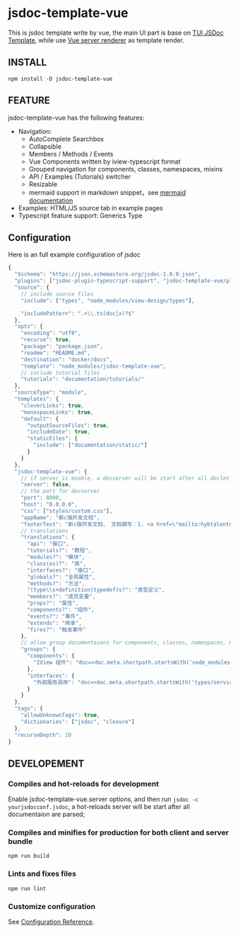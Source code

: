 # jsdoc-template-vue

This is jsdoc template write by vue, the main UI part is base on [TUI JSDoc Template](https://www.npmjs.com/package/tui-jsdoc-template), while use [Vue server renderer](https://www.npmjs.com/package/vue-server-render)
as template render.

## INSTALL

```shell
npm install -D jsdoc-template-vue
```

## FEATURE

jsdoc-template-vue has the following features:

- Navigation:
  - AutoComplete Searchbox
  - Collapsible
  - Members / Methods / Events
  - Vue Components written by iview-typescript format
  - Grouped navigation for components, classes, namespaces, mixins
  - API / Examples (Tutorials) switcher
  - Resizable
  - mermaid support in markdown snippet，see [mermaid documentation](https://mermaid-js.github.io/mermaid/#/)
- Examples: HTML/JS source tab in example pages
- Typescript feature support: Generics Type

## Configuration

Here is an full example configuration of jsdoc

```js
{
  "$schema": "https://json.schemastore.org/jsdoc-1.0.0.json",
  "plugins": ["jsdoc-plugin-typescript-support", "jsdoc-template-vue/plugins/vue", "plugins/markdown", "plugins/summarize"],
  "source": {
    // include source files
    "include": ["types", "node_modules/view-design/types"],

    "includePattern": ".+\\.ts(doc|x)?$"
  },
  "opts": {
    "encoding": "utf8",
    "recurse": true,
    "package": "package.json",
    "readme": "README.md",
    "destination": "docker/docs",
    "template": "node_modules/jsdoc-template-vue",
    // include tutorial files
    "tutorials": "documentation/tutorials/"
  },
  "sourceType": "module",
  "templates": {
    "cleverLinks": true,
    "monospaceLinks": true,
    "default": {
      "outputSourceFiles": true,
      "includeDate": true,
      "staticFiles": {
        "include": ["documentation/static/"]
      }
    }
  },
  "jsdoc-template-vue": {
    // if server is enable, a devserver will be start after all doclet is parsed, instead of generate documentation files, this is only availiable for development enviroment
    "server": false,
    // the port for devserver
    "port": 8090,
    "host": "0.0.0.0",
    "css": ["styles/custom.css"],
    "appName": "新c端开发文档",
    "footerText": "新c端开发文档， 文档撰写：1. <a href=\"mailto:hybtalentd@163.com\">何友表</a>",
    // translations
    "translations": {
      "api": "接口",
      "tutorials?": "教程",
      "modules?": "模块",
      "class(es)?": "类",
      "interfaces?": "接口",
      "globals?": "全局属性",
      "methods?": "方法",
      "(type\\s+definition|typedef)s?": "类型定义",
      "members?": "成员变量",
      "props?": "属性",
      "components?": "组件",
      "events?": "事件",
      "extends": "继承",
      "fires?": "触发事件"
    },
    // allow group documentaions for components, classes, namespaces, mixins, interfaces
    "groups": {
      "components": {
        "IView 组件": "doc=>doc.meta.shortpath.startsWith('node_modules/view-design')"
      },
      "interfaces": {
        "外部服务调用": "doc=>doc.meta.shortpath.startsWith('types/services')"
      }
    }
  },
  "tags": {
    "allowUnknownTags": true,
    "dictionaries": ["jsdoc", "closure"]
  },
  "recurseDepth": 10
}
```

## DEVELOPEMENT

### Compiles and hot-reloads for development

Enable jsdoc-template-vue.server options, and then run `jsdoc -c yourjsdocconf.jsdoc`, a hot-reloads server will be start after all documentaion are parsed;

### Compiles and minifies for production for both client and server bundle

```
npm run build
```

### Lints and fixes files

```
npm run lint
```

### Customize configuration

See [Configuration Reference](https://cli.vuejs.org/config/).
